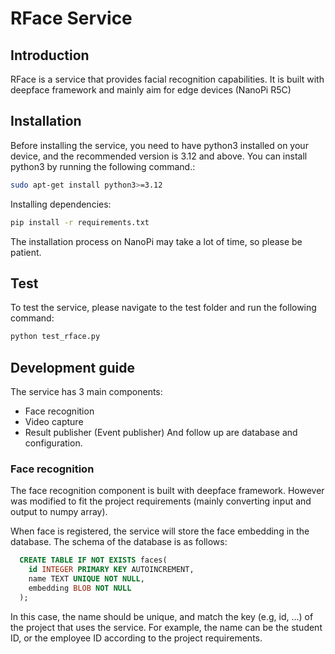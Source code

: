 # RFace Service

## Introduction

RFace is a service that provides facial recognition capabilities. It is built with deepface framework and mainly aim for edge devices (NanoPi R5C)

## Installation

Before installing the service, you need to have python3 installed on your device, and the recommended version is 3.12 and above. You can install python3 by running the following command.:

```bash
sudo apt-get install python3>=3.12
```

Installing dependencies:
```bash
pip install -r requirements.txt
```

The installation process on NanoPi may take a lot of time, so please be patient.

## Test
To test the service, please navigate to the test folder and run the following command:
```bash
python test_rface.py
```

## Development guide
The service has 3 main components:
- Face recognition
- Video capture
- Result publisher (Event publisher)
And follow up are database and configuration.

### Face recognition
The face recognition component is built with deepface framework. However was modified to fit the project requirements (mainly converting input and output to numpy array).

When face is registered, the service will store the face embedding in the database.
The schema of the database is as follows:
```sql
  CREATE TABLE IF NOT EXISTS faces(
    id INTEGER PRIMARY KEY AUTOINCREMENT,
    name TEXT UNIQUE NOT NULL,
    embedding BLOB NOT NULL
  );
```
In this case, the name should be unique, and match the key (e.g, id, ...) of the project that uses the service. For example, the name can be the student ID, or the employee ID according to the project requirements.